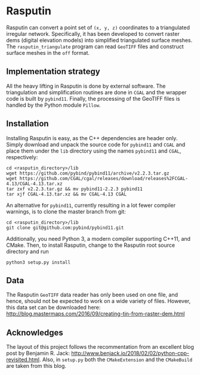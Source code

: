 # Rasputin

Rasputin can convert a point set of `(x, y, z)` coordinates to a triangulated irregular network. Specifically, it has been developed to convert raster dems (digital elevation models) into simplified triangulated surface meshes. The `rasputin_triangulate` program can read `GeoTIFF` files and construct surface meshes in the `off` format.

## Implementation strategy

All the heavy lifting in Rasputin is done by external software. The triangulation and simplification routines are done in `CGAL` and the wrapper code is built by `pybind11`.  Finally, the processing of the GeoTIFF files is handled by the Python module `Pillow`.

## Installation

Installing Rasputin is easy, as the C++ dependencies are header only. Simply download and unpack the source code for `pybind11` and `CGAL` and place them under the `lib` directory using the names `pybind11` and `CGAL`, respectively:
```
cd <rasputin_directory>/lib
wget https://github.com/pybind/pybind11/archive/v2.2.3.tar.gz
wget https://github.com/CGAL/cgal/releases/download/releases%2FCGAL-4.13/CGAL-4.13.tar.xz
tar zxf v2.2.3.tar.gz && mv pybind11-2.2.3 pybind11
tar xjf CGAL-4.13.tar.xz && mv CGAL-4.13 CGAL
```
An alternative for `pybind11`, currently resulting in a lot fewer compiler warnings, is to clone the master branch from git:
```
cd <rasputin_directory>/lib
git clone git@github.com:pybind/pybind11.git
```

Additionally, you need Python 3, a modern compiler supporting C++11, and CMake. Then, to install Rasputin, change to the Rasputin root source directory and run
```
python3 setup.py install
```

## Data

The Rasputin `GeoTIFF` data reader has only been used on one file, and hence, should not be expected to work on a wide variety of files. However, this data set can be downloaded here: http://blog.mastermaps.com/2016/09/creating-tin-from-raster-dem.html

## Acknowledges

The layout of this project follows the recommentation from an excellent blog post by Benjamin R. Jack: http://www.benjack.io/2018/02/02/python-cpp-revisited.html. Also, in `setup.py` both the `CMakeExtension` and the `CMakeBuild` are taken from this blog.
